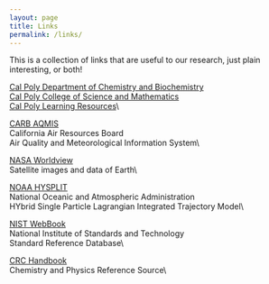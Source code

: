 ```yaml
---
layout: page
title: Links
permalink: /links/
---
```


This is a collection of links that are useful to our research, just plain interesting, or both!

[Cal Poly Department of Chemistry and Biochemistry](https://chemistry.calpoly.edu/)\
[Cal Poly College of Science and Mathematics](https://cosam.calpoly.edu/)\
[Cal Poly Learning Resources](https://atom.calpoly.edu/resources/)\

[CARB AQMIS](https://www.arb.ca.gov/aqmis2/aqmis2.php)\
California Air Resources Board\
Air Quality and Meteorological Information System\

[NASA Worldview](https://worldview.earthdata.nasa.gov/)\
Satellite images and data of Earth\

[NOAA HYSPLIT](https://www.ready.noaa.gov/HYSPLIT.php)\
National Oceanic and Atmospheric Administration\
HYbrid Single Particle Lagrangian Integrated Trajectory Model\

[NIST WebBook](https://webbook.nist.gov/)\
National Institute of Standards and Technology\
Standard Reference Database\

[CRC Handbook](https://http://hbcponline.com/)\
Chemistry and Physics Reference Source\



